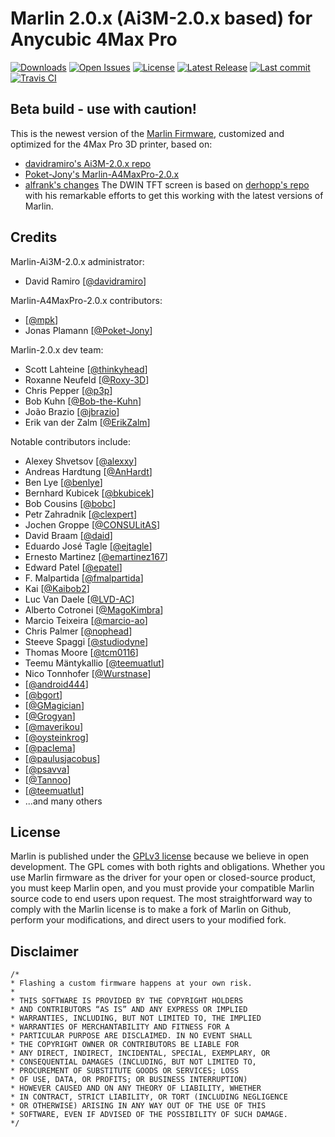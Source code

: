 # Marlin 2.0.x (Ai3M-2.0.x based) for Anycubic 4Max Pro

[![Downloads](https://img.shields.io/github/downloads/rkolosovskyi/Marlin-A4MaxPro-2.0.x/total.svg?style=flat)](https://github.com/rkolosovskyi/Marlin-A4MaxPro-2.0.x/releases) [![Open Issues](https://img.shields.io/github/issues-raw/rkolosovskyi/Marlin-A4MaxPro-2.0.x.svg?style=flat)](https://github.com/rkolosovskyi/Marlin-A4MaxPro-2.0.x/issues?q=is%3Aopen+is%3Aissue) [![License](https://img.shields.io/github/license/rkolosovskyi/Marlin-A4MaxPro-2.0.x.svg?style=flat)](https://github.com/rkolosovskyi/Marlin-A4MaxPro-2.0.x/blob/master/LICENSE) [![Latest Release](https://img.shields.io/github/release/rkolosovskyi/Marlin-A4MaxPro-2.0.x.svg?style=flat)](https://github.com/rkolosovskyi/Marlin-A4MaxPro-2.0.x/releases/latest/) [![Last commit](https://img.shields.io/github/last-commit/rkolosovskyi/Marlin-A4MaxPro-2.0.x.svg?style=flat)](https://github.com/rkolosovskyi/Marlin-A4MaxPro-2.0.x/commits/)  [![Travis CI](https://api.travis-ci.org/rkolosovskyi/Marlin-A4MaxPro-2.0.x.svg?branch=master)](https://travis-ci.org/rkolosovskyi/Marlin-A4MaxPro-2.0.x)  

## Beta build - use with caution!

This is the newest version of the [Marlin Firmware](https://github.com/MarlinFirmware/Marlin), customized and optimized for the 4Max Pro 3D printer, based on:
- [davidramiro's Ai3M-2.0.x repo](https://github.com/davidramiro/Marlin-Ai3M-2.0.x)
- [Poket-Jony's Marlin-A4MaxPro-2.0.x](https://github.com/Poket-Jony/Marlin-A4MaxPro-2.0.x)
- [alfrank's changes](https://drucktipps3d.de/forum/topic/anycubic-4max-pro-marlin-1-1-9-firmware-ai3m-basierend/)
The DWIN TFT screen is based on [derhopp's repo](https://github.com/derhopp/Marlin-with-Anycubic-i3-Mega-TFT) with his remarkable efforts to get this working with the latest versions of Marlin.

## Credits
Marlin-Ai3M-2.0.x administrator:
- David Ramiro [[@davidramiro](https://github.com/davidramiro)]

Marlin-A4MaxPro-2.0.x contributors:
- [[@mpk](https://drucktipps3d.de/forum/profile/mpk/)]
- Jonas Plamann [[@Poket-Jony](https://github.com/Poket-Jony)]

Marlin-2.0.x dev team:
 - Scott Lahteine [[@thinkyhead](https://github.com/thinkyhead)]
 - Roxanne Neufeld [[@Roxy-3D](https://github.com/Roxy-3D)]
 - Chris Pepper [[@p3p](https://github.com/p3p)]
 - Bob Kuhn [[@Bob-the-Kuhn](https://github.com/Bob-the-Kuhn)]
 - João Brazio [[@jbrazio](https://github.com/jbrazio)]
 - Erik van der Zalm [[@ErikZalm](https://github.com/ErikZalm)]

Notable contributors include:
 - Alexey Shvetsov [[@alexxy](https://github.com/alexxy)]
 - Andreas Hardtung [[@AnHardt](https://github.com/AnHardt)]
 - Ben Lye [[@benlye](https://github.com/benlye)]
 - Bernhard Kubicek [[@bkubicek](https://github.com/bkubicek)]
 - Bob Cousins [[@bobc](https://github.com/bobc)]
 - Petr Zahradnik [[@clexpert](https://github.com/clexpert)]
 - Jochen Groppe [[@CONSULitAS](https://github.com/CONSULitAS)]
 - David Braam [[@daid](https://github.com/daid)]
 - Eduardo José Tagle [[@ejtagle](https://github.com/ejtagle)]
 - Ernesto Martinez [[@emartinez167](https://github.com/emartinez167)]
 - Edward Patel [[@epatel](https://github.com/epatel)]
 - F. Malpartida [[@fmalpartida](https://github.com/fmalpartida)]
 - Kai [[@Kaibob2](https://github.com/Kaibob2)]
 - Luc Van Daele [[@LVD-AC](https://github.com/LVD-AC)]
 - Alberto Cotronei [[@MagoKimbra](https://github.com/MagoKimbra)]
 - Marcio Teixeira [[@marcio-ao](https://github.com/marcio-ao)]
 - Chris Palmer [[@nophead](https://github.com/nophead)]
 - Steeve Spaggi [[@studiodyne](https://github.com/studiodyne)]
 - Thomas Moore [[@tcm0116](https://github.com/tcm0116)]
 - Teemu Mäntykallio [[@teemuatlut](https://github.com/teemuatlut)]
 - Nico Tonnhofer [[@Wurstnase](https://github.com/Wurstnase)]
 - [[@android444](https://github.com/android444)]
 - [[@bgort](https://github.com/bgort)]
 - [[@GMagician](https://github.com/GMagician)]
 - [[@Grogyan](https://github.com/Grogyan)]
 - [[@maverikou](https://github.com/maverikou)]
 - [[@oysteinkrog](https://github.com/oysteinkrog)]
 - [[@paclema](https://github.com/paclema)]
 - [[@paulusjacobus](https://github.com/paulusjacobus)]
 - [[@psavva](https://github.com/psavva)]
 - [[@Tannoo](https://github.com/Tannoo)]
 - [[@teemuatlut](https://github.com/teemuatlut)]
 - ...and many others

## License
Marlin is published under the [GPLv3 license](https://github.com/MarlinFirmware/Marlin/blob/1.0.x/COPYING.md) because we believe in open development. The GPL comes with both rights and obligations. Whether you use Marlin firmware as the driver for your open or closed-source product, you must keep Marlin open, and you must provide your compatible Marlin source code to end users upon request. The most straightforward way to comply with the Marlin license is to make a fork of Marlin on Github, perform your modifications, and direct users to your modified fork.

## Disclaimer
```
/*
* Flashing a custom firmware happens at your own risk.
*
* THIS SOFTWARE IS PROVIDED BY THE COPYRIGHT HOLDERS
* AND CONTRIBUTORS “AS IS” AND ANY EXPRESS OR IMPLIED
* WARRANTIES, INCLUDING, BUT NOT LIMITED TO, THE IMPLIED
* WARRANTIES OF MERCHANTABILITY AND FITNESS FOR A
* PARTICULAR PURPOSE ARE DISCLAIMED. IN NO EVENT SHALL
* THE COPYRIGHT OWNER OR CONTRIBUTORS BE LIABLE FOR
* ANY DIRECT, INDIRECT, INCIDENTAL, SPECIAL, EXEMPLARY, OR
* CONSEQUENTIAL DAMAGES (INCLUDING, BUT NOT LIMITED TO,
* PROCUREMENT OF SUBSTITUTE GOODS OR SERVICES; LOSS
* OF USE, DATA, OR PROFITS; OR BUSINESS INTERRUPTION)
* HOWEVER CAUSED AND ON ANY THEORY OF LIABILITY, WHETHER
* IN CONTRACT, STRICT LIABILITY, OR TORT (INCLUDING NEGLIGENCE
* OR OTHERWISE) ARISING IN ANY WAY OUT OF THE USE OF THIS
* SOFTWARE, EVEN IF ADVISED OF THE POSSIBILITY OF SUCH DAMAGE.
*/
```
